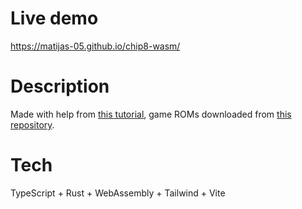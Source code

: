 # Live demo
https://matijas-05.github.io/chip8-wasm/

# Description
Made with help from [this tutorial](https://tobiasvl.github.io/blog/write-a-chip-8-emulator/), game ROMs downloaded from [this repository](https://github.com/kripod/chip8-roms).

# Tech
TypeScript + Rust + WebAssembly + Tailwind + Vite

